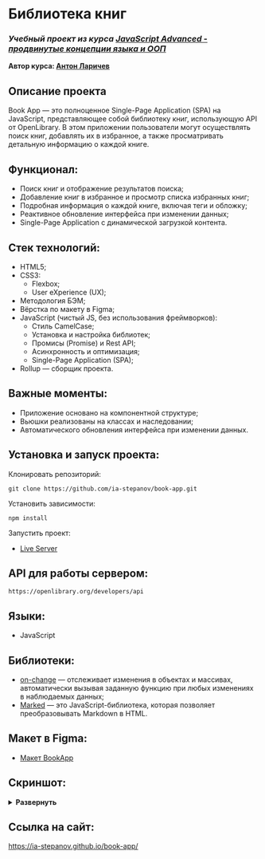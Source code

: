 # Библиотека книг

### **_Учебный проект из курса [JavaScript Advanced - продвинутые концепции языка и ООП](https://www.udemy.com/course/javascript-advance/)_**

**Автор курса: [Антон Ларичев](https://www.udemy.com/user/alariplay/)**

## Описание проекта

Book App — это полноценное Single-Page Application (SPA) на JavaScript, представляющее собой библиотеку книг, использующую API от OpenLibrary. В этом приложении пользователи могут осуществлять поиск книг, добавлять их в избранное, а также просматривать детальную информацию о каждой книге.

## Функционал:

- Поиск книг и отображение результатов поиска;
- Добавление книг в избранное и просмотр списка избранных книг;
- Подробная информация о каждой книге, включая теги и обложку;
- Реактивное обновление интерфейса при изменении данных;
- Single-Page Application с динамической загрузкой контента.

## Стек технологий:

- HTML5;
- CSS3:
  - Flexbox;
  - User eXperience (UX);
- Методология БЭМ;
- Вёрстка по макету в Figma;
- JavaScript (чистый JS, без использования фреймворков):
  - Стиль CamelCase;
  - Установка и настройка библиотек;
  - Промисы (Promise) и Rest API;
  - Асинхронность и оптимизация;
  - Single-Page Application (SPA);
- Rollup — сборщик проекта.

## Важные моменты:

- Приложение основано на компонентной структуре;
- Вьюшки реализованы на классах и наследовании;
- Автоматического обновления интерфейса при изменении данных.

## Установка и запуск проекта:

Клонировать репозиторий:

    git clone https://github.com/ia-stepanov/book-app.git

Установить зависимости:

    npm install

Запустить проект:

- [Live Server](https://marketplace.visualstudio.com/items?itemName=ritwickdey.LiveServer)

## API для работы сервером:

    https://openlibrary.org/developers/api

## Языки:

- JavaScript

## Библиотеки:

- [on-change](https://github.com/sindresorhus/on-change) — отслеживает изменения в объектах и массивах, автоматически вызывая заданную функцию при любых изменениях в наблюдаемых данных;
- [Marked](https://github.com/markedjs/marked) — это JavaScript-библиотека, которая позволяет преобразовывать Markdown в HTML.

## Макет в Figma:

- [Макет BookApp](https://www.figma.com/file/atHxpoeIWwTwgO7qeIqplQ/BookApp)

## Скриншот:

<details><summary><b>Развернуть</b></summary>

[![book-app](https://user-images.githubusercontent.com/86494748/256353264-d2f66aed-4f65-4a0c-bf2c-ef8406463de3.jpg)](https://ia-stepanov.github.io/book-app/)

[![book-app](https://user-images.githubusercontent.com/86494748/256353269-0cbd79cf-651f-47d5-b467-33d19eefc5b2.jpg)](https://ia-stepanov.github.io/book-app/)

[![book-app](https://user-images.githubusercontent.com/86494748/256353272-e82ffa9a-074f-4194-9b02-b5a4fc7560e6.jpg)](https://ia-stepanov.github.io/book-app/)

</details>

## Ссылка на сайт:

https://ia-stepanov.github.io/book-app/
